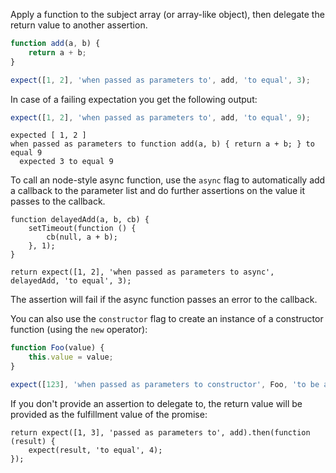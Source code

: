 Apply a function to the subject array (or array-like object), then delegate the return value to another assertion.

```js
function add(a, b) {
    return a + b;
}

expect([1, 2], 'when passed as parameters to', add, 'to equal', 3);
```

In case of a failing expectation you get the following output:

```js
expect([1, 2], 'when passed as parameters to', add, 'to equal', 9);
```

```output
expected [ 1, 2 ]
when passed as parameters to function add(a, b) { return a + b; } to equal 9
  expected 3 to equal 9
```

To call an node-style async function, use the `async` flag to automatically
add a callback to the parameter list and do further assertions on the value it
passes to the callback.

```javascript#async:true
function delayedAdd(a, b, cb) {
    setTimeout(function () {
        cb(null, a + b);
    }, 1);
}

return expect([1, 2], 'when passed as parameters to async', delayedAdd, 'to equal', 3);
```

The assertion will fail if the async function passes an error to the callback.

You can also use the `constructor` flag to create an instance of a constructor
function (using the `new` operator):

```javascript
function Foo(value) {
    this.value = value;
}

expect([123], 'when passed as parameters to constructor', Foo, 'to be a', Foo);
```

If you don't provide an assertion to delegate to, the return value will be provided
as the fulfillment value of the promise:

```js#async:true
return expect([1, 3], 'passed as parameters to', add).then(function (result) {
    expect(result, 'to equal', 4);
});
```
